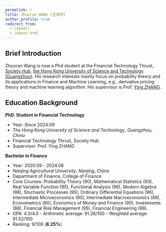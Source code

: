 ```yaml
---
permalink: /
title: Zhuoran WANG (王卓然)
author_profile: true
redirect_from: 
  - /about/
  - /about.html
---
```


## Brief Introduction

Zhuoran Wang is now a Phd student at the Financial Technology Thrust, [Society Hub](https://soch.hkust-gz.edu.cn/), [the Hong Kong University of Science and Technology (Guangzhou)](https://www.hkust-gz.edu.cn/). His research interests mainly focus on probability theory and its applications in Finance and Machine Learning, e.g., derivative pricing theory and machine learning algorithm. His supervisor is Prof. [Ying ZHANG](https://sites.google.com/view/ying-zhang/home?authuser=0).

## Education Background

**PhD. Student in Financial Technology**
+ Year: Since 2024.09
+ *The Hong Kong University of Science and Technology*, *Guangzhou*, *China*
+ Financial Technology Thrust, Society Hub
+ Supervisor: Prof. Ying ZHANG

**Bachelor in Finance**
+ Year: 2020.09 - 2024.06
+ *Nanjing Agricultural University*, *Nanjing*, *China*
+ Department of Finance, College of Finance
+ Core Courses: Probability Theory (90), Mathematical Statistics (93), Real Variable Function (95), Functional Analysis (96), Modern Algebra (98), Stochastic Processes (95), Ordinary Differential Equations (96), Intermediate Microeconomics (90), Intermediate Macroeconomics (88), Econometrics (90), Economics of Money and Finance (90), Investments (88), Financial Risk Management (95), Financial Engineering (88).
+ GPA: 4.0/4.5 - Arithmetic average: 91.26/100 - Weighted average: 91.52/100
+ Ranking: 9/109 (**8.25%**)
